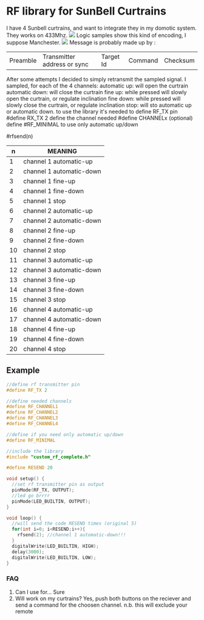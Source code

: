# RF library for SunBell Curtrains

I have 4 Sunbell curtrains, and want to integrate they in my domotic system. 
They works on 433Mhz.
![](https://bitbucket.org/dariobocc/sunbell_rf/src/master/images/multisample.jpg?raw=true)
Logic samples show this kind of encoding, I suppose Manchester.
![](src/master/images/singleframe.jpg)
Message is probably made up by :

||||||
| ------------ | ------------ | ------------ | ------------ | ------------ |
| Preamble | Transmitter address or sync | Target Id | Command | Checksum | 

After some attempts I decided to simply retransmit the sampled signal.
I sampled, for each of the 4 channels:
automatic up: will open the curtrain
automatic down: will close the curtrain
fine up: while pressed will slowly open the curtrain, or regulate inclination
fine down: while pressed will slowly close the curtrain, or regulate inclination
stop: will sto automatic up or automatic down.
to use the library it's needed to 
define RF_TX pin					#define RX_TX 2
define the channel needed	#define CHANNELx
(optional) define #RF_MINIMAL to use only automatic up/down

#rfsend(n)

|n |  MEANING
| ------------ | ------------ |
| 1 |  channel 1 automatic-up
| 2 | channel 1 automatic-down
 |3 |channel 1 fine-up
 |4 |  channel 1 fine-down
 |5 |  channel 1 stop
 |6 | channel 2 automatic-up
 |7 |  channel 2 automatic-down
 |8 |  channel 2 fine-up
 |9 |  channel 2 fine-down
 |10|  channel 2 stop
 |11|  channel 3 automatic-up
 |12| channel 3 automatic-down
 |13|  channel 3 fine-up
 |14| channel 3 fine-down
 |15|  channel 3 stop
 |16|  channel 4 automatic-up
 |17|  channel 4 automatic-down
 |18|  channel 4 fine-up
 |19|  channel 4 fine-down
 |20|  channel 4 stop


## Example
```c
//define rf transmitter pin
#define RF_TX 2

//define needed channels
#define RF_CHANNEL1
#define RF_CHANNEL2
#define RF_CHANNEL3
#define RF_CHANNEL4

//define if you need only automatic up/down
#define RF_MINIMAL

//include the library
#include "custom_rf_complete.h"

#define RESEND 20

void setup() {
  //set rf transmitter pin as output
  pinMode(RF_TX, OUTPUT);
  //led go brrrr
  pinMode(LED_BUILTIN, OUTPUT);
}

void loop() {
  //will send the code RESEND times (original 5)
  for(int i=0; i<RESEND;i++){
    rfsend(2); //channel 1 automatic-down!!!
  }
  digitalWrite(LED_BUILTIN, HIGH);
  delay(3000);
  digitalWrite(LED_BUILTIN, LOW);
}
```

### FAQ
1) Can I use for... Sure
2) Will work on my curtrains? Yes, push both buttons on the reciever and send a command for the choosen channel. 
n.b. this will exclude your remote